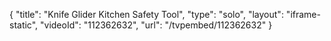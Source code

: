{
    "title": "Knife Glider Kitchen Safety Tool",
    "type": "solo",
    "layout": "iframe-static",
    "videoId": "112362632",
    "url": "\/tvpembed\/112362632"
}